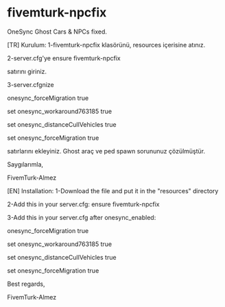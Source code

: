 # fivemturk-npcfix
OneSync Ghost Cars &amp; NPCs fixed.

[TR]
Kurulum:
1-fivemturk-npcfix klasörünü, resources içerisine atınız.

2-server.cfg'ye 
ensure fivemturk-npcfix 

satırını giriniz.

3-server.cfgnize

onesync_forceMigration true

set onesync_workaround763185 true

set onesync_distanceCullVehicles true

set onesync_forceMigration true

satırlarını ekleyiniz.
Ghost araç ve ped spawn sorununuz çözülmüştür.

Saygılarımla,

FivemTurk-Almez

[EN]
Installation:
1-Download the file and put it in the "resources" directory

2-Add this in your server.cfg:
 ensure fivemturk-npcfix
 
3-Add this in your server.cfg after onesync_enabled:

onesync_forceMigration true

set onesync_workaround763185 true

set onesync_distanceCullVehicles true

set onesync_forceMigration true
 
Best regards,

FivemTurk-Almez
